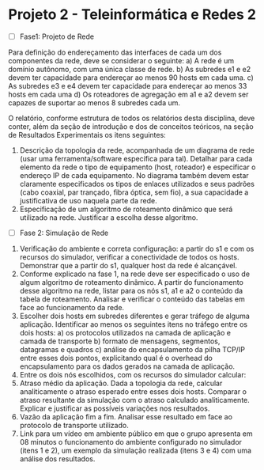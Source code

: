 # Projeto 2 - Teleinformática e Redes 2

- [ ] Fase1: Projeto de Rede

Para definição do endereçamento das interfaces de cada um dos componentes da rede, deve se considerar o seguinte:
a) A rede é um domínio autônomo, com uma única classe de rede.
b) As subredes e1 e e2 devem ter capacidade para endereçar ao menos 90 hosts em cada uma.
c) As subredes e3 e e4 devem ter capacidade para endereçar ao menos 33 hosts em cada uma
d) Os roteadores de agregação em a1 e a2 devem ser capazes de suportar ao menos 8 subredes cada um.

O relatório, conforme estrutura de todos os relatórios desta disciplina, deve conter, além da seção de introdução e dos de
conceitos teóricos, na seção de Resultados Experimentais os itens seguintes:
1. Descrição da topologia da rede, acompanhada de um diagrama de rede (usar uma ferramenta/software específica
para tal). Detalhar para cada elemento da rede o tipo de equipamento (host, roteador) e especificar o endereço IP
de cada equipamento. No diagrama também devem estar claramente especificados os tipos de enlaces utilizados
e seus padrões (cabo coaxial, par trançado, fibra óptica, sem fio), a sua capacidade a justificativa de uso naquela
parte da rede.
2. Especificação de um algoritmo de roteamento dinâmico que será utilizado na rede. Justificar a escolha desse
algoritmo.

- [ ] Fase 2: Simulação de Rede

1. Verificação do ambiente e correta configuração: a partir do s1 e com os recursos do simulador, verificar a
conectividade de todos os hosts. Demonstrar que a partir do s1, qualquer host da rede é alcançável.
2. Conforme explicado na fase 1, na rede deve ser especificado o uso de algum algoritmo de roteamento dinâmico.
A partir do funcionamento desse algoritmo na rede, listar para os nós s1, a1 e a2 o conteúdo da tabela de
roteamento. Analisar e verificar o conteúdo das tabelas em face ao funcionamento da rede.
3. Escolher dois hosts em subredes diferentes e gerar tráfego de alguma aplicação. Identificar ao menos os seguintes
itens no tráfego entre os dois hosts: 
  a) os protocolos utilizados na camada de aplicação e camada de transporte
  b) formato de mensagens, segmentos, datagramas e quadros 
  c) análise do encapsulamento da pilha TCP/IP entre esses dois pontos, explicitando qual é o overhead do encapsulamento para os dados gerados na camada de
  aplicação.
4. Entre os dois nós escolhidos, com os recursos do simulador calcular:
  1. Atraso médio da aplicação. Dada a topologia da rede, calcular analiticamente o atraso esperado entre
  esses dois hosts. Comparar o atraso resultante da simulação com o atraso calculado analiticamente.
  Explicar e justificar as possíveis variações nos resultados.
  2. Vazão da aplicação fim a fim. Analisar esse resultado em face ao protocolo de transporte utilizado.
5. Link para um vídeo em ambiente público em que o grupo apresenta em 08 minutos o funcionamento do ambiente
configurado no simulador (itens 1 e 2), um exemplo da simulação realizada (itens 3 e 4) com uma análise dos
resultados.
